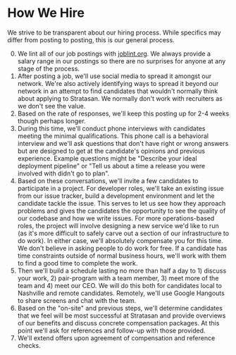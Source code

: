# How We Hire

We strive to be transparent about our hiring process. While specifics may differ
from posting to posting, this is our general process.

0. We lint all of our job postings with [joblint.org](https://joblint.org). We
   always provide a salary range in our postings so there are no surprises for
   anyone at any stage of the process.
1. After posting a job, we'll use social media to spread it amongst our network.
   We're also actively identifying ways to spread it beyond our network in an
   attempt to find candidates that wouldn't normally think about applying to
   Stratasan. We normally don't work with recruiters as we don't see the value.
2. Based on the rate of responses, we'll keep this posting up for 2-4 weeks
   though perhaps longer.
3. During this time, we'll conduct phone interviews with candidates meeting the
   minimal qualifications. This phone call is a behavioral interview and we'll
   ask questions that don't have right or wrong answers but are designed to get
   at the candidate's opinions and previous experience. Example questions might
   be "Describe your ideal deployment pipeline" or "Tell us about a time a
   release you were involved with didn't go to plan".
4. Based on these conversations, we'll invite a few candidates to participate in
   a project. For developer roles, we'll take an existing issue from our issue
   tracker, build a development environment and let the candidate tackle the
   issue. This serves to let us see how they approach problems and gives the
   candidates the opportunity to see the quality of our codebase and how we
   write issues. For more operations-based roles, the project will involve
   designing a new service we'd like to run (as it's more difficult to safely
   carve out a section of our infrastructure to do work). In either case, we'll
   absolutely compensate you for this time. We don't believe in asking people to
   do work for free. If a candidate has time constraints outside of normal
   business hours, we'll work with them to find a good time to complete the
   work.
5. Then we'll build a schedule lasting no more than half a day to 1) discuss
   your work, 2) pair-program with a team member, 3) meet more of the team and
   4) meet our CEO. We will do this both for candidates local to Nashville and
   remote candidates. Remotely, we'll use Google Hangouts to share screens and
   chat with the team.
6. Based on the "on-site" and previous steps, we'll determine candidates that we
   feel will be most successful at Stratasan and provide overviews of our
   benefits and discuss concrete compensation packages. At this point we'll ask
   for references and follow-up with those provided.
7. We'll extend offers upon agreement of compensation and reference checks.
